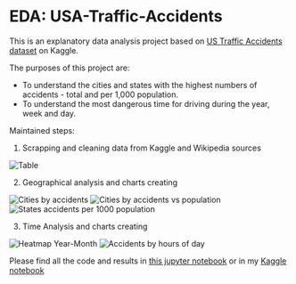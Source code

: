 # EDA: USA-Traffic-Accidents

This is an explanatory data analysis project based on [US Traffic Accidents dataset](https://www.kaggle.com/datasets/sobhanmoosavi/us-accidents) on Kaggle.

The purposes of this project are:

* To understand the cities and states with the highest numbers of accidents - total and per 1,000 population.
* To understand the most dangerous time for driving during the year, week and day.

Maintained steps:

1. Scrapping and cleaning data from Kaggle and Wikipedia sources

![Table](https://user-images.githubusercontent.com/72653236/185883024-60babda9-cb3d-442b-87fa-ba63951aa65d.JPG)

2. Geographical analysis and charts creating

![Cities by accidents](https://user-images.githubusercontent.com/72653236/185883285-7d4b45f7-6e6d-4690-805b-223a3e270f9e.JPG)
![Cities by accidents vs population](https://user-images.githubusercontent.com/72653236/185883221-518942df-e845-43b4-86d5-7c595a6eae9a.JPG)
![States accidents per 1000 population](https://user-images.githubusercontent.com/72653236/185883796-0319e0db-7d30-4223-a557-603cd6ea1ff3.JPG)

3. Time Analysis and charts creating

![Heatmap Year-Month](https://user-images.githubusercontent.com/72653236/185883897-039c2658-f7af-4ea8-b43c-e9d85c7e014b.JPG)
![Accidents by hours of day](https://user-images.githubusercontent.com/72653236/185883980-e7db3aa8-97cd-4d5a-8a9d-1992d27cdd5a.JPG)

Please find all the code and results in [this jupyter notebook](https://github.com/marsel-khusnutdin/EDA---USA-Traffic-Accidents/blob/main/EDA%20-%20USA%20Traffic%20Accidents%20Final.ipynb) or in my [Kaggle notebook](https://www.kaggle.com/code/marselkhusnutdinov/eda-usa-traffic-accidents-2016-2021)
